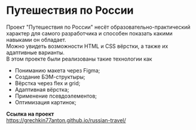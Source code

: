 # Путешествия по России 
Проект "Путешествия по России" несёт образовательно-практический характер для самого разработчика и способен показать какими навыками он обладает.  
Можно увидеть возможности HTML и CSS вёрстки, а также их адаптивные варианты.  
В этом проекте были реализованы такие технологии как  
* Пониманию макета через Figma;
* Создание БЭМ-структыры; 
* Вёрстка через flex и grid;
* Адаптивная вёрстка;
* Применение псевдоэлементов;
* Оптимизация картинок;

**Ссылка на проект**  
https://grechkin77anton.github.io/russian-travel/